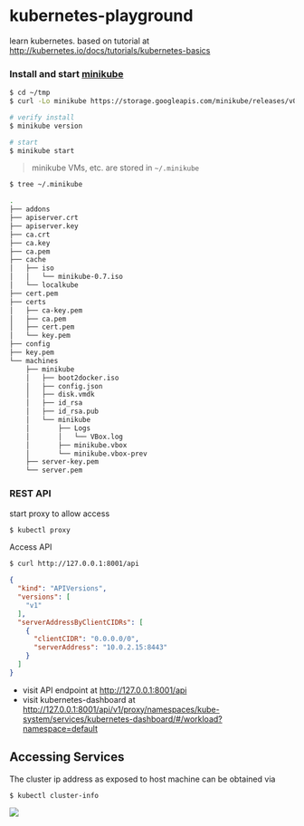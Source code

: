 # kubernetes-playground

learn kubernetes.  based on tutorial at <http://kubernetes.io/docs/tutorials/kubernetes-basics>

### Install and start [minikube](https://github.com/kubernetes/minikube)

```sh
$ cd ~/tmp
$ curl -Lo minikube https://storage.googleapis.com/minikube/releases/v0.11.0/minikube-darwin-amd64 && chmod +x minikube && sudo mv minikube /usr/local/bin/

# verify install
$ minikube version

# start
$ minikube start
```

> minikube VMs, etc. are stored in `~/.minikube`


```sh
$ tree ~/.minikube

.
├── addons
├── apiserver.crt
├── apiserver.key
├── ca.crt
├── ca.key
├── ca.pem
├── cache
│   ├── iso
│   │   └── minikube-0.7.iso
│   └── localkube
├── cert.pem
├── certs
│   ├── ca-key.pem
│   ├── ca.pem
│   ├── cert.pem
│   └── key.pem
├── config
├── key.pem
└── machines
    ├── minikube
    │   ├── boot2docker.iso
    │   ├── config.json
    │   ├── disk.vmdk
    │   ├── id_rsa
    │   ├── id_rsa.pub
    │   └── minikube
    │       ├── Logs
    │       │   └── VBox.log
    │       ├── minikube.vbox
    │       └── minikube.vbox-prev
    ├── server-key.pem
    └── server.pem
```

### REST API

start proxy to allow access

```sh
$ kubectl proxy
```

Access API

```sh
$ curl http://127.0.0.1:8001/api
```

```json
{
  "kind": "APIVersions",
  "versions": [
    "v1"
  ],
  "serverAddressByClientCIDRs": [
    {
      "clientCIDR": "0.0.0.0/0",
      "serverAddress": "10.0.2.15:8443"
    }
  ]
}
```

* visit API endpoint at <http://127.0.0.1:8001/api>
* visit kubernetes-dashboard at <http://127.0.0.1:8001/api/v1/proxy/namespaces/kube-system/services/kubernetes-dashboard/#/workload?namespace=default>

## Accessing Services

The cluster ip address as exposed to host machine can be obtained via

```sh
$ kubectl cluster-info
```

![](http://static-content-01.s3-website-us-east-1.amazonaws.com/1__kubectl_proxy__kubectl__1DB53603.png)
